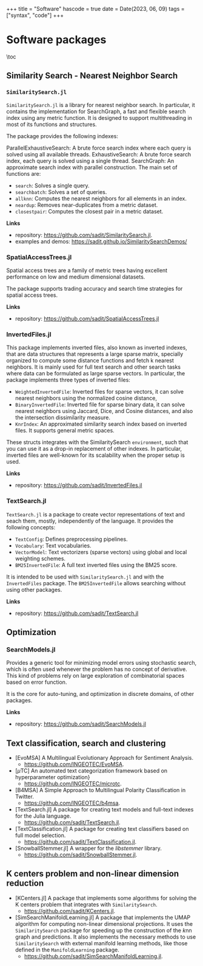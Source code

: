 +++
title = "Software"
hascode = true
date = Date(2023, 06, 09)
tags = ["syntax", "code"]
+++

# Software packages
\toc


## Similarity Search - Nearest Neighbor Search
### `SimilaritySearch.jl`

`SimilaritySearch.jl` is a library for nearest neighbor search. In particular, it contains the implementation for SearchGraph, a fast and flexible search index using any metric function. It is designed to support multithreading in most of its functions and structures.

The package provides the following indexes:

ParallelExhaustiveSearch: A brute force search index where each query is solved using all available threads.
ExhaustiveSearch: A brute force search index, each query is solved using a single thread.
SearchGraph: An approximate search index with parallel construction.
The main set of functions are:

- `search`: Solves a single query.
- `searchbatch`: Solves a set of queries.
- `allknn`: Computes the nearest neighbors for all elements in an index.
- `neardup`: Removes near-duplicates from a metric dataset.
- `closestpair`: Computes the closest pair in a metric dataset.
 
**Links**
- repository: <https://github.com/sadit/SimilaritySearch.jl>.
- examples and demos: <https://sadit.github.io/SimilaritySearchDemos/> 

### SpatialAccessTrees.jl
Spatial access trees are a family of metric trees having excellent performance on low and medium dimensional datasets.


The package supports trading accuracy and search time strategies for spatial access trees.

**Links**
- repository: <https://github.com/sadit/SpatialAccessTrees.jl>

### InvertedFiles.jl
This package implements inverted files, also known as inverted indexes, that are data structures that represents a large sparse matrix, specially organized to compute some distance functions and fetch k nearest neighbors. It is mainly used for full text search and other search tasks where data can be formulated as large sparse vectors. In particular, the package implements three types of inverted files:

- `WeightedInvertedFile`: Inverted files for sparse vectors, it can solve nearest neighbors using the normalized cosine distance, 
- `BinaryInvertedFile`: Inverted file for sparse binary data, it can solve nearest neighbors using Jaccard, Dice, and Cosine distances, and also the intersection dissimilarity measure.
- `KnrIndex`: An approximated similarity search index based on inverted files. It supports general metric spaces.

These structs integrates with the SimilaritySearch `environment`, such that you can use it as a drop-in replacement of other indexes. In particular, inverted files are well-known for its scalability when the proper setup is used.

**Links**

- repository: <https://github.com/sadit/InvertedFiles.jl>

### TextSearch.jl
`TextSearch.jl` is a package to create vector representations of text and seach them, mostly, independently of the language.
It provides the following concepts:

- `TextConfig`: Defines preprocessing pipelines.
- `Vocabulary`: Text vocabularies.
- `VectorModel`: Text vectorizers (sparse vectors) using global and local weighting schemes.
- `BM25InvertedFile`: A full text inverted files using the BM25 score. 

It is intended to be used with `SimilaritySearch.jl` and with the `InvertedFiles` package. The `BM25InvertedFile` allows searching without using other packages.

**Links**
- repository: <https://github.com/sadit/TextSearch.jl>

## Optimization
### SearchModels.jl

Provides a generic tool for minimizing model errors using stochastic search,
which is often used whenever the problem has no concept of derivative.
This kind of problems rely on large exploration of combinatorial spaces based on error function.

It is the core for auto-tuning, and optimization in discrete domains, of other packages.

**Links**
- repository: <https://github.com/sadit/SearchModels.jl>


## Text classification, search and clustering
- [EvoMSA] A Multilingual Evolutionary Approach for Sentiment Analysis.
  - <https://github.com/INGEOTEC/EvoMSA>.
- [$\mu$TC] An automated text categorization framework based on hyperparameter optimization}
  - <https://github.com/INGEOTEC/microtc>.
- [B4MSA] A Simple Approach to Multilingual Polarity Classification in Twitter.
  -  <https://github.com/INGEOTEC/b4msa>.
- [TextSearch.jl] A package for creating text models and full-text indexes for the Julia language.
  - <https://github.com/sadit/TextSearch.jl>.
- [TextClassification.jl] A package for creating text classifiers based on full model selection.
  - <https://github.com/sadit/TextClassification.jl>.
- [SnowballStemmer.jl] A wrapper for the _libstemmer_ library.
  - <https://github.com/sadit/SnowballStemmer.jl>.

## K centers problem and non-linear dimension reduction

- [KCenters.jl] A package that implements some algorithms for solving the K centers problem that integrates with `SimilaritySearch`.
  - <https://github.com/sadit/KCenters.jl>.
- [SimSearchManifoldLearning.jl] A package that implements the UMAP algorithm for computing non-linear dimensional projections. It uses the `SimilaritySearch` package for speeding up the construction of the $k$nn graph and predictions. It also implements the necessary methods to use `SimilaritySearch` with external manifold learning methods, like those defined in the `ManifoldLearning` package.
  - <https://github.com/sadit/SimSearchManifoldLearning.jl>.

